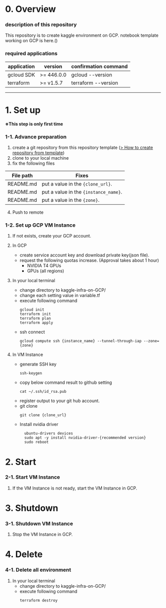 # 0. Overview
### description of this repository
This repository is to create kaggle environment on GCP.
notebook template working on GCP is here.()

### required applications
|  application  |  version  |  confirmation command  |
| ----------- | ------- | ------- |
|  gcloud SDK  |  >= 446.0.0  | gcloud --version |
|  terraform  |  >= v1.5.7  | terraform --version |

*************************************************************************************************************************

# 1. Set up 
**※This step is only first time**

### 1-1. Advance preparation
1. create a git repository from this repository template ([> How to create repository from template](https://docs.github.com/en/repositories/creating-and-managing-repositories/creating-a-repository-from-a-template))
2. clone to your local machine
3. fix the following files

|  File path  |  Fixes  |
| ----------- | ------- |
|  README.md  |  put a value in the `{clone_url}`.  |
|  README.md  |  put a value in the `{instance_name}`.  |
|  README.md  |  put a value in the `{zone}`.  |

4. Push to remote

### 1-2. Set up GCP VM Instance
1. If not exists, create your GCP account.
2. In GCP
    - create service account key and download private key(json file).
    - request the following quotas increase. (Approval takes about 1 hour)
        - NVIDIA T4 GPUs
        - GPUs (all regions)
3. In your local terminal
    - change directory to kaggle-infra-on-GCP/
    - change each setting value in variable.tf
    - execute following command
       ```
       gcloud init
       terraform init
       terraform plan
       terraform apply
       ```
    - ssh connect
       ```
       gcloud compute ssh {instance_name} --tunnel-through-iap --zone={zone}
       ```

4. In VM Instance
    - generate SSH key
      ```
      ssh-keygen
      ```
    - copy below command result to github setting
      ```
      cat ~/.ssh/id_rsa.pub
      ```
    - register output to your git hub account.
    - git clone
       ```
       git clone {clone_url}
       ```
    - Install nvidia driver
      ```
        ubuntu-drivers devices
        sudo apt -y install nvidia-driver-{recommended version}
        sudo reboot
      ```
# 2. Start
### 2-1. Start VM Instance
1. If the VM Instance is not ready, start the VM Instance in GCP.
# 3. Shutdown
### 3-1. Shutdown VM Instance
1. Stop the VM Instance in GCP.

# 4. Delete
### 4-1. Delete all environment
1. In your local terminal
    - change directory to kaggle-infra-on-GCP/
    - execute following command
       ```
       terraform destroy
       ```

